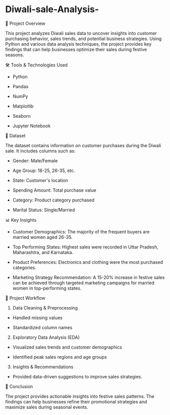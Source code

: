 # Diwali-sale-Analysis-
📌 Project Overview

This project analyzes Diwali sales data to uncover insights into customer purchasing behavior, sales trends, and potential business strategies. Using Python and various data analysis techniques, the project provides key findings that can help businesses optimize their sales during festive seasons.

🛠️ Tools & Technologies Used

* Python

* Pandas

* NumPy

* Matplotlib

* Seaborn

* Jupyter Notebook

📂 Dataset

The dataset contains information on customer purchases during the Diwali sale. It includes columns such as:

* Gender: Male/Female

* Age Group: 18-25, 26-35, etc.

* State: Customer's location

* Spending Amount: Total purchase value

* Category: Product category purchased

* Marital Status: Single/Married

📊 Key Insights

* Customer Demographics: The majority of the frequent buyers are married women aged 26-35.

* Top Performing States: Highest sales were recorded in Uttar Pradesh, Maharashtra, and Karnataka.

* Product Preferences: Electronics and clothing were the most purchased categories.

* Marketing Strategy Recommendation: A 15-20% increase in festive sales can be achieved through targeted marketing campaigns for married women in top-performing states.

🚀 Project Workflow

1. Data Cleaning & Preprocessing

* Handled missing values

* Standardized column names

2. Exploratory Data Analysis (EDA)

* Visualized sales trends and customer demographics

* Identified peak sales regions and age groups

3. Insights & Recommendations

* Provided data-driven suggestions to improve sales strategies.

📜 Conclusion

The project provides actionable insights into festive sales patterns. The findings can help businesses refine their promotional strategies and maximize sales during seasonal events.
